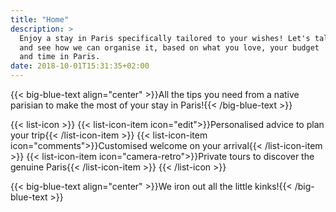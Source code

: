 ```yaml
---
title: "Home"
description: >
  Enjoy a stay in Paris specifically tailored to your wishes! Let's talk
  and see how we can organise it, based on what you love, your budget
  and time in Paris.
date: 2018-10-01T15:31:35+02:00
---
```


{{< big-blue-text align="center" >}}All the tips you need from a native parisian to make the most of your stay in Paris!{{< /big-blue-text >}}

{{< list-icon >}}
  {{< list-icon-item icon="edit">}}Personalised advice to plan your trip{{< /list-icon-item >}}
  {{< list-icon-item icon="comments">}}Customised welcome on your arrival{{< /list-icon-item >}}
  {{< list-icon-item icon="camera-retro">}}Private tours to discover the genuine Paris{{< /list-icon-item >}}
{{< /list-icon >}}

{{< big-blue-text align="center" >}}We iron out all the little kinks!{{< /big-blue-text >}}

